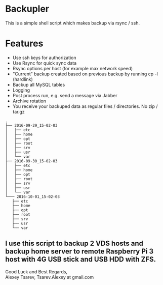 # Backupler
This is a simple shell script which makes backup via rsync / ssh.

# Features
 - Use ssh keys for authorization
 - Use Rsync for quick sync data
 - Rsync options per host (for example max network speed)
 - "Current" backup created based on previous backup by running cp -l (hardlink)
 - Backup all MySQL tables
 - Logging
 - Post process run, e.g. send a message via Jabber
 - Archive rotation
 - You receive your backuped data as regular files / directories. No zip / tar.gz
 ~~~
.
├── 2016-09-29_15-02-03
│   ├── etc
│   ├── home
│   ├── opt
│   ├── root
│   ├── srv
│   ├── usr
│   └── var
├── 2016-09-30_15-02-03
│   ├── etc
│   ├── home
│   ├── opt
│   ├── root
│   ├── srv
│   ├── usr
│   └── var
└─── 2016-10-01_15-02-03
    ├── etc
    ├── home
    ├── opt
    ├── root
    ├── srv
    ├── usr
    └── var
~~~

I use this script to backup 2 VDS hosts
and backup home server to remote Raspberry Pi 3 host with 4G USB stick and USB HDD with ZFS.
---


Good Luck and Best Regards,  
Alexey Tsarev, Tsarev.Alexey at gmail.com

